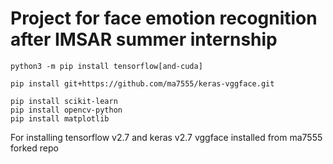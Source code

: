 # Project for face emotion recognition after IMSAR summer internship

```
python3 -m pip install tensorflow[and-cuda]

pip install git+https://github.com/ma7555/keras-vggface.git

pip install scikit-learn
pip install opencv-python
pip install matplotlib
```

For installing tensorflow v2.7 and keras v2.7 vggface installed from ma7555 forked repo

